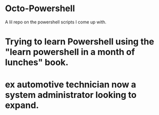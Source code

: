 # Octo-Powershell
A lil repo on the powershell scripts I come up with.
# Trying to learn Powershell using the "learn powershell in a month of lunches" book.
# ex automotive technician now a system administrator looking to expand.
